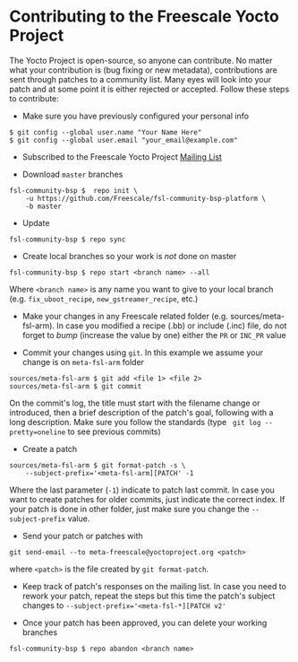 # Contributing to the Freescale Yocto Project

The Yocto Project is open-source, so anyone can contribute. No matter what your contribution is 
(bug fixing or new metadata), contributions are sent 
through patches to a community list. Many eyes will look into your patch and 
at some point it is either rejected or accepted. Follow these steps to 
contribute:


* Make sure you have previously configured your personal info

~~~~{.bash}
$ git config --global user.name "Your Name Here"
$ git config --global user.email "your_email@example.com"
~~~~

* Subscribed to the Freescale Yocto Project [Mailing List](https://lists.yoctoproject.org/listinfo/meta-freescale)

* Download `master` branches

~~~~{.bash}
fsl-community-bsp $  repo init \
    -u https://github.com/Freescale/fsl-community-bsp-platform \
    -b master
~~~~

* Update

~~~~{.bash}
fsl-community-bsp $ repo sync
~~~~

* Create local branches so your work is *not* done on master

~~~~{.bash}
fsl-community-bsp $ repo start <branch name> --all
~~~~

Where `<branch name>` is any name you want to give to your local branch (e.g.
`fix_uboot_recipe`, `new_gstreamer_recipe`, etc.)

* Make your changes in any Freescale related folder (e.g.  sources/meta-fsl-arm).
In case you modified a recipe (.bb) or include (.inc) file, do not forget to *bump* (increase the 
value by one) either the `PR` or `INC_PR` value

* Commit your changes using `git`. In this example we assume your change is on `meta-fsl-arm` folder

~~~~{.bash}
sources/meta-fsl-arm $ git add <file 1> <file 2>
sources/meta-fsl-arm $ git commit
~~~~

On the commit's log, the title must start with the filename change or introduced, then a brief 
description of the patch's goal, following with a long description. Make sure you follow the standards 
(type ` git log --pretty=oneline` to see previous commits)

* Create a patch

~~~~{.bash}
sources/meta-fsl-arm $ git format-patch -s \
    --subject-prefix='<meta-fsl-arm][PATCH' -1
~~~~

Where the last parameter (`-1`) indicate to patch last commit. In case you want to create patches for older commits, just indicate the correct index.
If your patch is done in other folder, just make sure you change the `--subject-prefix` value.

* Send your patch or patches with

~~~~{.bash}
git send-email --to meta-freescale@yoctoproject.org <patch>
~~~~

where `<patch>` is the file created by `git format-patch`.

* Keep track of patch's responses on the mailing list. In case you need to rework your patch,
repeat the steps but this time the patch's subject changes to `--subject-prefix='<meta-fsl-*][PATCH v2'` 

* Once your patch has been approved, you can delete your working branches 

~~~~{.bash}
fsl-community-bsp $ repo abandon <branch name>
~~~~
